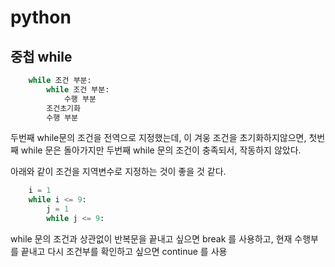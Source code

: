 # python

## 중첩 while
```python
    while 조건 부분:
        while 조건 부분:
            수행 부분
        조건초기화 
        수행 부분
```

두번째 while문의 조건을 전역으로 지정했는데, 이 겨웅
조건을 초기화하지않으면, 첫번째 while 문은 돌아가지만 두번째 while 문의 조건이 충족되서, 작동하지 않았다.

아래와 같이 조건을 지역변수로 지정하는 것이 좋을 것 같다.

```python
    i = 1
    while i <= 9:
        j = 1
        while j <= 9:
```

while 문의 조건과 상관없이 반복문을 끝내고 싶으면 break 를 사용하고,
현재 수행부를 끝내고 다시 조건부를 확인하고 싶으면 continue 를 사용